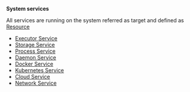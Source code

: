 **System services**

All services are running on the system referred as target and defined 
as [Resource](https://raw.githubusercontent.com/viant/toolbox/master/url/resource.go)

- [Executor Service](exec)
- [Storage Service](storage)
- [Process Service](process)
- [Daemon Service](daemon)
- [Docker Service](docker/ssh)
- [Kubernetes Service](kubernetes)
- [Cloud Service](cloud)
- [Network Service](network)



